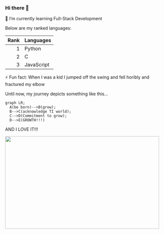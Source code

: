 ### Hi there 👋

🌱 I’m currently learning Full-Stack Development

Below are my ranked languages:

| Rank | Languages |
|-----:|-----------|
|     1|   Python  |
|     2|     C     |
|     3| JavaScript|


⚡ Fun fact: When I was a kid I jumped off the swing and fell horibly and fractured my elbow

Until now, my journey depicts something like this...

``` mermaid
graph LR;
  A(be born)-->B(grow);
  B-->C(acknowledge TI world);
  C-->D(Commitment to grow);
  D-->E(GROWTH!!!)
```
AND I LOVE IT!!!

<img src="https://github.com/ZALOFARG/ZALOFARG/assets/115996944/317f661f-2457-4031-afa5-d5144f2ec493.gif" width="500" height="300">


<!--
**ZALOFARG/ZALOFARG** is a ✨ _special_ ✨ repository because its `README.md` (this file) appears on your GitHub profile.

Here are some ideas to get you started:

- 🔭 I’m currently working on ...
- 🌱 I’m currently learning ...
- 👯 I’m looking to collaborate on ...
- 🤔 I’m looking for help with ...
- 💬 Ask me about ...
- 📫 How to reach me: ...
- 😄 Pronouns: ...
- ⚡ Fun fact: ...
-->
